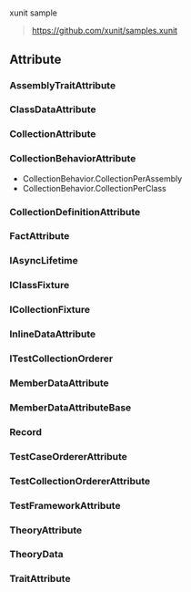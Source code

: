 #

xunit sample
> https://github.com/xunit/samples.xunit



## Attribute

### AssemblyTraitAttribute

### ClassDataAttribute

### CollectionAttribute

### CollectionBehaviorAttribute

- CollectionBehavior.CollectionPerAssembly
- CollectionBehavior.CollectionPerClass

### CollectionDefinitionAttribute

### FactAttribute

### IAsyncLifetime

### IClassFixture<TFixture>

### ICollectionFixture<TFixture>

### InlineDataAttribute

### ITestCollectionOrderer

### MemberDataAttribute

### MemberDataAttributeBase

### Record

### TestCaseOrdererAttribute

### TestCollectionOrdererAttribute

### TestFrameworkAttribute

### TheoryAttribute

### TheoryData

### TraitAttribute

### 

### 

